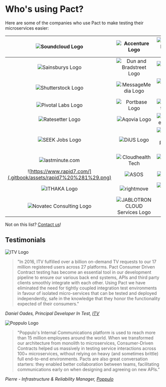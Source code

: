 # Who's using Pact?

Here are some of the companies who use Pact to make testing their microservices easier:

| ![Soundcloud Logo](.gitbook/assets/soundcloud%20%281%29.png) | ![Accenture Logo](.gitbook/assets/accenture%20%281%29.png) | ![The Iconic Logo](.gitbook/assets/the-iconic%20%281%29.png) |
| :---: | :---: | :---: |
| ![Sainsburys Logo](.gitbook/assets/sainsburys%20%281%29.png) | ![Dun and Bradstreet Logo](.gitbook/assets/dnb%20%281%29.png) | ![IBM Logo](.gitbook/assets/ibm%20%281%29.jpg) |
| ![Shutterstock Logo](.gitbook/assets/shutterstock%20%281%29.png) | ![MessageMedia Logo](.gitbook/assets/messagemedia.jpg) | ![NTT Data Logo](.gitbook/assets/ntt-data.jpg) |
| ![Pivotal Labs Logo](.gitbook/assets/pivotal-labs.png) | ![Portbase Logo](.gitbook/assets/portbase.png) | ![RedHat Logo](.gitbook/assets/redhat%20%281%29.png) |
| ![Ratesetter Logo](.gitbook/assets/ratesetter%20%281%29.png) | ![Aqovia Logo](.gitbook/assets/aqovia.png) | ![Carsales Logo](.gitbook/assets/carsales.png) |
| ![SEEK Jobs Logo](.gitbook/assets/seek.jpg) | ![DiUS Logo](.gitbook/assets/dius%20%281%29.png) | ![Arquillian Project Logo](.gitbook/assets/arquillian.png) |
| ![lastminute.com](.gitbook/assets/lastminute.png) | ![Cloudhealth Tech](.gitbook/assets/cloudhealth-tech%20%281%29.png) | ![Repairly](.gitbook/assets/repairly%20%281%29.png) |
| ![https://www.rapid7.com/](.gitbook/assets/rapid7%20%281%29.png) | ![ASOS](.gitbook/assets/asos%20%281%29.png) | ![Simple](.gitbook/assets/simplehq.png) |
| ![ITHAKA Logo](.gitbook/assets/ithaka.png) | ![rightmove](.gitbook/assets/rightmove-logo.png) | ![treatwell](.gitbook/assets/treatwell-logo.png) |
| ![Novatec Consulting Logo](.gitbook/assets/novatec.jpg) | ![JABLOTRON CLOUD Services Logo](.gitbook/assets/jablotron-cloud-services.png) |  |

Not on this list? [Contact us](https://twitter.com/pact_up)!

## Testimonials

![ITV Logo](.gitbook/assets/itv-logo-for-white-backgrounds.png)

> "In 2016, ITV fulfilled over a billion on-demand TV requests to our 17 million registered users across 27 platforms. Pact Consumer Driven Contract testing has become an essential tool in our development pipeline to ensure our various back end systems, APIs and third party clients smoothly integrate with each other. Using Pact we have eliminated the need for tightly coupled integration test environments in favour of isolated micro-services that can be tested and deployed independently, safe in the knowledge that they honor the functionality expected of their consumers."

_Daniel Oades, Principal Developer In Test,_ [_ITV_](http://itv.com/)

![Poppulo Logo](.gitbook/assets/poppulo.png)

> "Poppulo's Internal Communications platform is used to reach more than 15 million employees around the world. When we transformed our architecture from monolith to microservices, Consumer-Driven Contracts helped us massively in testing service interactions across 100+ microservices, without relying on heavy \(and sometimes brittle\) full end-to-end environments. Pacts are also great conversation starters: they enabled better collaboration between teams, facilitating communications early on when designing and agreeing on new APIs."

_Pierre - Infrastructure & Reliability Manager,_ [_Poppulo_](https://www.poppulo.com/)

